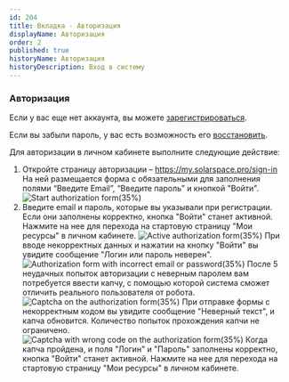```yaml
---
id: 204
title: Вкладка - Авторизация
displayName: Авторизация
order: 2
published: true
historyName: Авторизация
historyDescription: Вход в систему
---
```


### Авторизация
Если у вас еще нет аккаунта, вы можете [зарегистрироваться]([242]).

Если вы забыли пароль, у вас есть возможность его [восстановить]([208]).

Для авторизации в личном кабинете выполните следующие действие:

1. Откройте страницу авторизации – https://my.solarspace.pro/sign-in
На ней размещается форма с обязательными для заполнения полями “Введите Email”, “Введите пароль” и кнопкой "Войти".
![Start authorization form(35%)](https://img.solarspace.pro/docs/auth-start-form.jpg "Стартовая форма авторизации")
2. Введите email и пароль, которые вы указывали при регистрации. Если они заполнены корректно, кнопка "Войти" станет активной. Нажмите на нее для перехода на стартовую страницу "Мои ресурсы" в личном кабинете.
![Active authorization form(35%)](https://img.solarspace.pro/docs/auth-active-form.jpg "Активная форма авторизации")
При вводе некорректных данных и нажатии на кнопку "Войти" вы увидите сообщение  "Логин или пароль неверен".
![Authorization form with incorrect email or password(35%)](https://img.solarspace.pro/docs/auth-incorrect-email-or-password.jpg "Авторизация с некорректным емайлом или паролем")
После 5 неудачных попыток авторизации с неверным паролем вам потребуется ввести капчу, с помощью которой система cможет отличить реального пользователя от робота.
![Captcha on the authorization form(35%)](https://img.solarspace.pro/docs/auth-captcha.jpg "Капча на форме авторизации")
При отправке формы с некорректным кодом вы увидите сообщение "Неверный текст", и капча обновится. Количество попыток прохождения капчи не ограничено.
![Captcha with wrong code on the authorization form(35%)](https://img.solarspace.pro/docs/auth-wrong-captcha.jpg "Неверный код для капчи на форме авторизации")
Когда капча пройдена, и поля "Логин" и "Пароль" заполнены корректно, кнопка "Войти" станет активной. Нажмите на нее для перехода на стартовую страницу "Мои ресурсы" в личном кабинете.